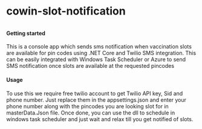 # cowin-slot-notification
###### 

#### Getting started

This is a console app which sends sms notification when vaccination slots are available for pin codes using .NET Core and Twilio SMS integration. This can be easily integrated with Windows Task Scheduler or Azure to send SMS notification once slots are available at the requested pincodes

#### Usage
To use this we require free twilio account to get Twilio API key, Sid and phone number. Just replace them in the appsettings.json and enter your phone number along with the pincodes you are looking slot for in masterData.Json file. Once done, you can use the dll to schedule in windows task scheduler and just wait and relax till you get notified of slots.
